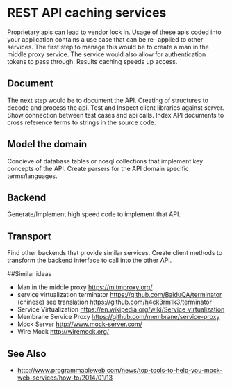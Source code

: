 # REST API caching services

Proprietary apis can lead to vendor lock in. 
Usage of these apis coded into your application contains a use case that can be
re- applied to other services. The first step to manage this would be to create
a man in the middle proxy service. The service would also allow for
authentication tokens to pass through. Results caching speeds up access.


## Document
The next step would be to document the API. Creating of structures to decode
and process the api. Test and Inspect client libraries against server. Show
connection between test cases and api calls. Index API documents to cross
reference terms to strings in the source code.


## Model the domain
Concieve of database tables or nosql collections that implement key concepts of
the API. Create parsers for the API domain specific terms/languages.


## Backend
Generate/Implement high speed code to implement that API. 

## Transport
Find other backends that provide similar services. Create client methods to
transform the backend interface to call into the other API.

##Similar ideas

* Man in the middle proxy https://mitmproxy.org/
* service virtualization terminator https://github.com/BaiduQA/terminator (chinese) see translation https://github.com/h4ck3rm1k3/terminator
* Service Virtualization https://en.wikipedia.org/wiki/Service_virtualization
* Membrane Service Proxy https://github.com/membrane/service-proxy
* Mock Server http://www.mock-server.com/
* Wire Mock http://wiremock.org/

## See Also
* http://www.programmableweb.com/news/top-tools-to-help-you-mock-web-services/how-to/2014/01/13
